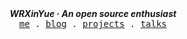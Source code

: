 <div align="center">
  <span><b><em> WRXinYue </em> · <i> An open source enthusiast </i></b></span><br>
  <samp>
    <a href="https://www.wrxinyue.org/about">me</a> .
    <a href="https://www.wrxinyue.org/posts">blog</a> .
    <a href="https://www.wrxinyue.org/projects">projects</a> .
    <a href="https://www.wrxinyue.org/talks">talks</a>
  </samp><br>
  <!-- <sub></sub><br> -->
  <img src="https://count.getloli.com/get/@:wrxinyue" width="2000" height="0" alt="" aria-hidden="true">
</div>
